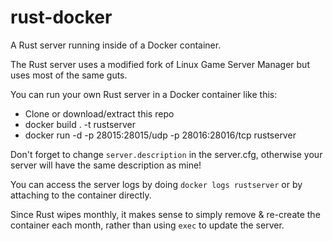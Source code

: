 # rust-docker
A Rust server running inside of a Docker container.

The Rust server uses a modified fork of Linux Game Server Manager but uses most of the same guts.

You can run your own Rust server in a Docker container like this:

* Clone or download/extract this repo
* docker build . -t rustserver
* docker run -d -p 28015:28015/udp -p 28016:28016/tcp rustserver

Don't forget to change ``server.description`` in the server.cfg, otherwise your server will have the same description as mine!

You can access the server logs by doing ``docker logs rustserver`` or by attaching to the container directly.

Since Rust wipes monthly, it makes sense to simply remove & re-create the container each month, rather than using ``exec`` to update the server.

